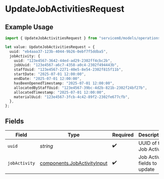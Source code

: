 # UpdateJobActivitiesRequest

## Example Usage

```typescript
import { UpdateJobActivitiesRequest } from "servicem8/models/operations";

let value: UpdateJobActivitiesRequest = {
  uuid: "eb4aaa37-123b-4044-9b26-0ebf7f5ddba5",
  jobActivity: {
    uuid: "123e4567-3642-44ed-ad29-2302ff4cbc2b",
    jobUuid: "123e4567-a6c7-4358-a0c4-2302f494443b",
    staffUuid: "123e4567-2271-40e5-8e54-2302f815f11b",
    startDate: "2025-07-01 12:00:00",
    endDate: "2025-07-01 12:00:00",
    hasBeenOpenedTimestamp: "2025-07-01 12:00:00",
    allocatedByStaffUuid: "123e4567-39bc-4d2b-821b-2302f24bf27b",
    allocatedTimestamp: "2025-07-01 12:00:00",
    materialUuid: "123e4567-3fcb-4c42-89f2-2302fe677cfb",
  },
};
```

## Fields

| Field                                                                      | Type                                                                       | Required                                                                   | Description                                                                |
| -------------------------------------------------------------------------- | -------------------------------------------------------------------------- | -------------------------------------------------------------------------- | -------------------------------------------------------------------------- |
| `uuid`                                                                     | *string*                                                                   | :heavy_check_mark:                                                         | UUID of the Job Activity                                                   |
| `jobActivity`                                                              | [components.JobActivityInput](../../models/components/jobactivityinput.md) | :heavy_check_mark:                                                         | Job Activity fields to update                                              |